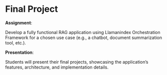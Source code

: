 # Final Project

**Assignment**: 

Develop a fully functional RAG application using Llamanindex Orchestration Framework for a chosen use case (e.g., a chatbot, document summarization tool, etc.).

**Presentation**: 

Students will present their final projects, showcasing the application’s features, architecture, and implementation details.
